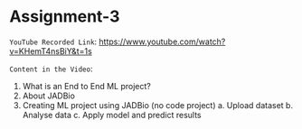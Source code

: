 # Assignment-3

`YouTube Recorded Link`: https://www.youtube.com/watch?v=KHemT4nsBiY&t=1s

`Content in the Video`:

1. What is an End to End ML project?
2. About JADBio
3. Creating ML project using JADBio (no code project)
   a. Upload dataset
   b. Analyse data
   c. Apply model and predict results
